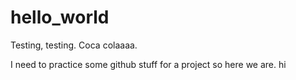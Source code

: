 # hello_world
Testing, testing. Coca colaaaa.

I need to practice some github stuff for a project so here we are. hi
